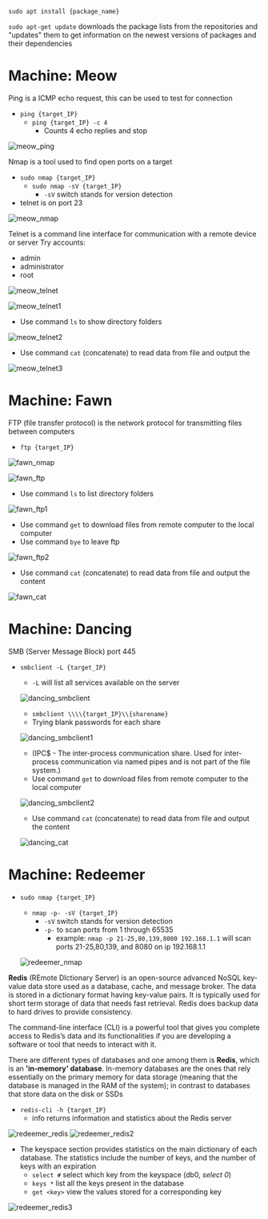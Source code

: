 ```sudo apt install {package_name}```

```sudo apt-get update``` downloads the package lists from the repositories and "updates" them to get information on the newest versions of packages and their dependencies

# Machine: Meow

Ping is a ICMP echo request, this can be used to test for connection
- ```ping {target_IP}```
  - ```ping {target_IP} -c 4```
    - Counts 4 echo replies and stop

![meow_ping](https://github.com/juliezard/HackTheBox/blob/main/Tier%200/images/meow_ping.png?raw=true)

Nmap is a tool used to find open ports on a target
- ```sudo nmap {target_IP}```
  - ```sudo nmap -sV {target_IP}```
    - ```-sV``` switch stands for version detection 
- telnet is on port 23

![meow_nmap](https://github.com/juliezard/HackTheBox/blob/main/Tier%200/images/meow_nmap.png?raw=true)

Telnet is a command line interface for communication with a remote device or server
Try accounts:
- admin
- administrator
- root

![meow_telnet](https://github.com/juliezard/HackTheBox/blob/main/Tier%200/images/meow_telnet.png?raw=true)

![meow_telnet1](https://github.com/juliezard/HackTheBox/blob/main/Tier%200/images/meow_telnet1.png?raw=true)

- Use command ```ls``` to show directory folders

![meow_telnet2](https://github.com/juliezard/HackTheBox/blob/main/Tier%200/images/meow_telnet2.png?raw=true)

- Use command ```cat``` (concatenate) to read data from file and output the 

![meow_telnet3](https://github.com/juliezard/HackTheBox/blob/main/Tier%200/images/meow_telnet3.png?raw=true)


# Machine: Fawn
FTP (file transfer protocol) is the network protocol for transmitting files between computers
- ```ftp {target_IP}```

![fawn_nmap](https://github.com/juliezard/HackTheBox/blob/main/Tier%200/images/fawn_nmap.png?raw=true)

![fawn_ftp](https://github.com/juliezard/HackTheBox/blob/main/Tier%200/images/fawn_ftp.png?raw=true)

  - Use command ```ls``` to list directory folders

  ![fawn_ftp1](https://github.com/juliezard/HackTheBox/blob/main/Tier%200/images/fawn_ftp1.png?raw=true)

  - Use command ```get``` to download files from remote computer to the local computer
  - Use command ```bye``` to leave ftp

  ![fawn_ftp2](https://github.com/juliezard/HackTheBox/blob/main/Tier%200/images/fawn_ftp2.png?raw=true)
  
  - Use command ```cat``` (concatenate) to read data from file and output the content

  ![fawn_cat](https://github.com/juliezard/HackTheBox/blob/main/Tier%200/images/fawn_cat.png?raw=true)


# Machine: Dancing
SMB (Server Message Block) port 445
- ```smbclient -L {target_IP}```
  - ```-L``` will list all services available on the server

  ![dancing_smbclient](https://github.com/juliezard/HackTheBox/blob/main/Tier%200/images/dancing_smbclient.png?raw=true)
  
  - ```smbclient \\\\{target_IP}\\{sharename}```
  - Trying blank passwords for each share
  
  ![dancing_smbclient1](https://github.com/juliezard/HackTheBox/blob/main/Tier%200/images/dancing_smbclient1.png?raw=true)
  
  - (IPC$ - The inter-process communication share. Used for inter-process communication via named
pipes and is not part of the file system.)
  - Use command ```get``` to download files from remote computer to the local computer

  ![dancing_smbclient2](https://github.com/juliezard/HackTheBox/blob/main/Tier%200/images/dancing_smbclient2.png?raw=true)
  
  - Use command ```cat``` (concatenate) to read data from file and output the content

  ![dancing_cat](https://github.com/juliezard/HackTheBox/blob/main/Tier%200/images/dancing_cat.png?raw=true)


# Machine: Redeemer
- ```sudo nmap {target_IP}```
  - ```nmap -p- -sV {target_IP}```
    - ```-sV``` switch stands for version detection 
    - ```-p-``` to scan ports from 1 through 65535
      - example: ```nmap -p 21-25,80,139,8080 192.168.1.1``` will scan ports 21-25,80,139, and 8080 on ip 192.168.1.1
    
  ![redeemer_nmap](https://github.com/juliezard/HackTheBox/blob/main/Tier%200/images/redeemer_nmap.png?raw=true)

**Redis** (REmote DIctionary Server) is an open-source advanced NoSQL key-value data store used as a
database, cache, and message broker. The data is stored in a dictionary format having key-value pairs. It is
typically used for short term storage of data that needs fast retrieval. Redis does backup data to hard drives
to provide consistency.

The command-line interface (CLI) is a powerful tool that gives you complete access to Redis’s data and its
functionalities if you are developing a software or tool that needs to interact with it.

There are different types of databases and one among them is **Redis**, which is an **'in-memory' database**. In-memory databases are the ones that rely essentially on the primary memory for data storage (meaning that the database is managed in the RAM of the system); in contrast to databases that store data on the disk or
SSDs

- ```redis-cli -h {target_IP}```
  -  info returns information and statistics about the Redis server

![redeemer_redis](https://github.com/juliezard/HackTheBox/blob/main/Tier%200/images/redeemer_redis.png?raw=true)
  ![redeemer_redis2](https://github.com/juliezard/HackTheBox/blob/main/Tier%200/images/redeemer_redis2.png?raw=true)
  - The keyspace section provides statistics on the main dictionary of each database. The statistics include the
number of keys, and the number of keys with an expiration
    - ```select #``` select which key from the keyspace (db0, *select 0*)
    - ```keys *``` list all the keys present in the database
    - ```get <key>``` view the values stored for a corresponding key
    
  ![redeemer_redis3](https://github.com/juliezard/HackTheBox/blob/main/Tier%200/images/redeemer_redis3.png?raw=true)

